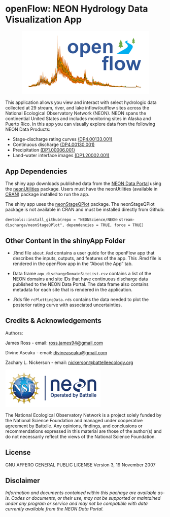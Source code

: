 openFlow: NEON Hydrology Data Visualization App
================

<!-- README.md is generated from README.Rmd. Please edit that file -->
<center>
<img src="www/app-logo.png" width="400px" />
</center>

This application allows you view and interact with select hydrologic
data collected at 29 stream, river, and lake inflow/outflow sites across
the National Ecological Observatory Network (NEON). NEON spans the
continential United States and includes monitoring sites in Alaska and
Puerto Rico. In this app you can visually explore data from the
following NEON Data Products:

-   Stage-discharge rating curves
    [(DP4.00133.001)](https://data.neonscience.org/data-products/DP4.00133.001)
-   Continuous discharge
    [(DP4.00130.001)](https://data.neonscience.org/data-products/DP4.00130.001)
-   Precipitation
    [(DP1.00006.001)](https://data.neonscience.org/data-products/DP1.00006.001)
-   Land-water interface images
    [(DP1.20002.001)](https://data.neonscience.org/data-products/DP1.20002.001)

## App Dependencies

The shiny app downloads published data from the [NEON Data
Portal](https://data.neonscience.org/home) using the
[neonUtilities](https://github.com/NEONScience/NEON-utilities) package.
Users must have the neonUtilities (available in
[CRAN](https://cran.r-project.org/web/packages/neonUtilities/index.html))
package installed to run the app.

The shiny app uses the
[neonStageQPlot](https://github.com/NEONScience/NEON-stream-discharge/tree/master/neonStageQPlot)
package. The neonStageQPlot package is not available in CRAN and must be
installed directly from Github:

`devtools::install_github(repo = "NEONScience/NEON-stream-discharge/neonStageQPlot", dependencies = TRUE, force = TRUE)`

## Other Content in the shinyApp Folder

-   .Rmd file `about.Rmd` contains a user guide for the openFlow app
    that describes the inputs, outputs, and features of the app. This
    .Rmd file is rendered in the openFlow app in the “About the App”
    tab.

-   Data frame `aqu_dischargeDomainSiteList.csv` contains a list of the
    NEON domains and site IDs that have continuous discharge data
    published to the NEON Data Portal. The data frame also contains
    metadata for each site that is rendered in the application.

-   .Rds file `rcPlottingData.rds` contains the data needed to plot the
    posterior rating curve with associated uncertainties.

<!-- ****** Acknowledgements ****** -->

## Credits & Acknowledgements

Authors:

James Ross - email: <ross.james94@gmail.com>

Divine Aseaku - email: <divineaseaku@gmail.com>

Zachary L. Nickerson - email: <nickerson@battelleecology.org>

<!-- HTML tags to produce image, resize, add hyperlink. -->
<!-- ONLY WORKS WITH HTML or GITHUB documents -->

<a href="http://www.neonscience.org/">
<img src="logo.png" width="300px" /> </a>

<!-- Acknowledgements text -->

The National Ecological Observatory Network is a project solely funded
by the National Science Foundation and managed under cooperative
agreement by Battelle. Any opinions, findings, and conclusions or
recommendations expressed in this material are those of the author(s)
and do not necessarily reflect the views of the National Science
Foundation.

<!-- ****** License ****** -->

## License

GNU AFFERO GENERAL PUBLIC LICENSE Version 3, 19 November 2007

<!-- ****** Disclaimer ****** -->

## Disclaimer

*Information and documents contained within this pachage are available
as-is. Codes or documents, or their use, may not be supported or
maintained under any program or service and may not be compatible with
data currently available from the NEON Data Portal.*
